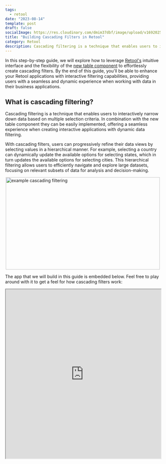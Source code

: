 ```yaml
---
tags:
  - retool
date: "2023-08-14"
template: post
draft: false
socialImage: https://res.cloudinary.com/dmim37dbf/image/upload/v1692025434/filters-blog-retool/filters-retool.png
title: "Building Cascading Filters in Retool"
category: Retool
description: Cascading filtering is a technique that enables users to interactively narrow down data based on multiple selection criteria. In combination with the new table component they can be easily implemented, offering a seamless experience when creating interactive applications with dynamic data filtering.
---
```


In this step-by-step guide, we will explore how to leverage [Retool's](https://retool.com) intuitive interface and the flexibility of the [new table component](https://retool.com/blog/supercharging-the-retool-table/) to effortlessly create cascading filters. By the end of this guide, you'll be able to enhance your Retool applications with interactive filtering capabilities, providing users with a seamless and dynamic experience when working with data in their business applications.

## What is cascading filtering?

Cascading filtering is a technique that enables users to interactively narrow down data based on multiple selection criteria. In combination with the new table component they can be easily implemented, offering a seamless experience when creating interactive applications with dynamic data filtering.

With cascading filters, users can progressively refine their data views by selecting values in a hierarchical manner. For example, selecting a country can dynamically update the available options for selecting states, which in turn updates the available options for selecting cities. This hierarchical filtering allows users to efficiently navigate and explore large datasets, focusing on relevant subsets of data for analysis and decision-making.

<div style="display: flex; justify-content: center;">
  <img src="https://res.cloudinary.com/dmim37dbf/image/upload/v1692021383/filters-blog-retool/hierarchy.png" alt="example cascading filtering" width="500" height="300" />
</div>

The app that we will build in this guide is embedded below. Feel free to play around with it to get a feel for how cascading filters work:

<iframe src="https://andre347.retool.com/embedded/public/1bb55dab-9a58-484b-b847-7e5585bc527c?_embed=true" width="100%" height="550px">

## Setting up the data

The structure of the data is importent when implementing cascading filters. In this example, we will use a dataset containing information about the population of cities in the United States and several countries in Europe. The dataset is structured as follows:

```
 [
  { country: "USA", state: "California", city: "Los Angeles", population: 3990456 },
...
]
```

Each row in this dataset is a city, and each city has a country, state, and population. The country and state are hierarchical, meaning that each state belongs to a country. This hierarchical structure is what enables us to implement cascading filters.

You could query the data from a database, or use Retool Database, but in this instance we're going to use a [Variable](https://docs.retool.com/apps/web/guides/store-temporary-data#store-data-using-variables) - the data is small enough that it's not worth the overhead of a database.

## Creating the application

In Retool we're using three text input components. One for each filter. We're also using a table component to display the filtered data. The table component is configured to display the data from the dataset we created earlier.

<div style="display: flex; justify-content: center;">
  <img src="https://res.cloudinary.com/dmim37dbf/image/upload/v1692022642/filters-blog-retool/CleanShot_2023-08-14_at_15.16.01_2x.png" alt="example cascading filtering" width="500" height="300" />
</div>

## Defining the filter options

The core use case for cascading filtering is to enable users to refine their data views by selecting values in a hierarchical manner. In our example, we want to enable users to select a country, then a state, and finally a city. To achieve this, we need to update the available options for each filter based on the selection in the previous filter. In order to create this JavaScript logic in Retool, we can use a [JavaScript Query](https://docs.retool.com/apps/scripting-events/guides/javascript) - in this app I called this query `transformData` but that naming queries is totally up to you.

This is the complete JavaScript code for updating the available options for the various filters, which is annoted with comments to explain the logic:

```javascript
// the variable contains the dataset
const data = geoData.value;

// the selected country & state
const selectedCountry = countrySelect.value;
const selectedState = stateSelect.value;

// get the unique options for the country filter
const getCountries = () => [...new Set(data.map((item) => item.country))];
// get the unique options for the state filter, based on the selected country
const getStates = (selectedCountries) => {
  let states = data
    .filter((item) => selectedCountries.includes(item.country))
    .map((item) => item.state);
  return [...new Set(states)];
};
// get the unique options for the city filter, based on the selected country & state
const getCities = (selectedCountries, selectedStates) => {
  let cities = [];

  if (selectedStates.length === 0) {
    cities = data
      .filter((item) => selectedCountries.includes(item.country))
      .map((item) => item.city);
  } else {
    cities = data
      .filter(
        (item) =>
          selectedCountries.includes(item.country) &&
          selectedStates.includes(item.state)
      )
      .map((item) => item.city);
  }

  return [...new Set(cities)];
};

// return the unique options for each filter and pass in the selections from the previous filters
return {
  countries: getCountries(),
  states: getStates(selectedCountry),
  cities: getCities(selectedCountry, selectedState),
};
```

Even though this JavaScript is specific to our country > state > city hierarchy example, the general approach can be applied to any dataset with hierarchical data. The code is structured in three parts:

1. Get the unique options for each filter
2. Get the user selections from the filters. E.g the selected country & state
3. Update the other filters based on the user selections

## Configuring the components

Now that we have the logic for updating the available options for each filter, we can configure the components to use this logic. We will start with the country filter, and then apply the same logic to the state and city filters.

<div style="display: flex; justify-content: center;">
  <img src="https://res.cloudinary.com/dmim37dbf/image/upload/v1692023517/filters-blog-retool/CleanShot_2023-08-14_at_15.30.31_2x.png" alt="example cascading filtering" width="800" />
</div>

The country filters data is coming from the `transformData` query. Every time you change a filter, the query will run again and update the available options for the other filters. This is the JavaScript code for the country filter. You can see the event handler specific at the bottom of the screenshot.

The final step is to update the default filters in the table component. This is done by using the new 'default filters' option - which makes it easy to setup filters on the table component. The default filters are configured to use the values from the country, state, and city filters. Intersects can be used when you send an array of filter options, includes is used when you send a single value.

<div style="display: flex; justify-content: center;">
  <img src="
https://res.cloudinary.com/dmim37dbf/image/upload/v1692024890/filters-blog-retool/CleanShot_2023-08-14_at_15.54.25_2x.png" alt="example cascading filtering" width="800" />
</div>

